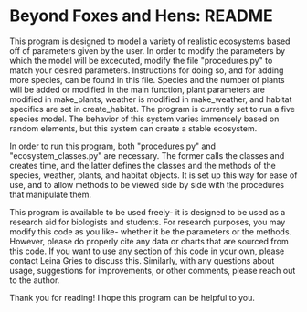 # Beyond Foxes and Hens: README
This program is designed to model a variety of realistic ecosystems based off of parameters given by the user. 
In order to modify the parameters by which the model will be excecuted, modify the file "procedures.py" to match your desired parameters. Instructions for doing so, and for adding more species, can be found in this file. Species and the number of plants will be added or modified in the main function, plant parameters are modified in make_plants, weather is modified in make_weather, and habitat specifics are set in create_habitat. The program is currently set to run a five species model. The behavior of this system varies immensely based on random elements, but this system can create a stable ecosystem. 

In order to run this program, both "procedures.py" and "ecosystem_classes.py" are necessary. The former calls the classes and creates time, and the latter defines the classes and the methods of the species, weather, plants, and habitat objects. It is set up this way for ease of use, and to allow methods to be viewed side by side with the procedures that manipulate them. 

This program is available to be used freely- it is designed to be used as a research aid for biologists and students. For research purposes, you may modify this code as you like- whether it be the parameters or the methods. However, please do properly cite any data or charts that are sourced from this code. If you want to use any section of this code in your own, please contact Leina Gries to discuss this. Similarly, with any questions about usage, suggestions for improvements, or other comments, please reach out to the author. 

Thank you for reading! I hope this program can be helpful to you. 
